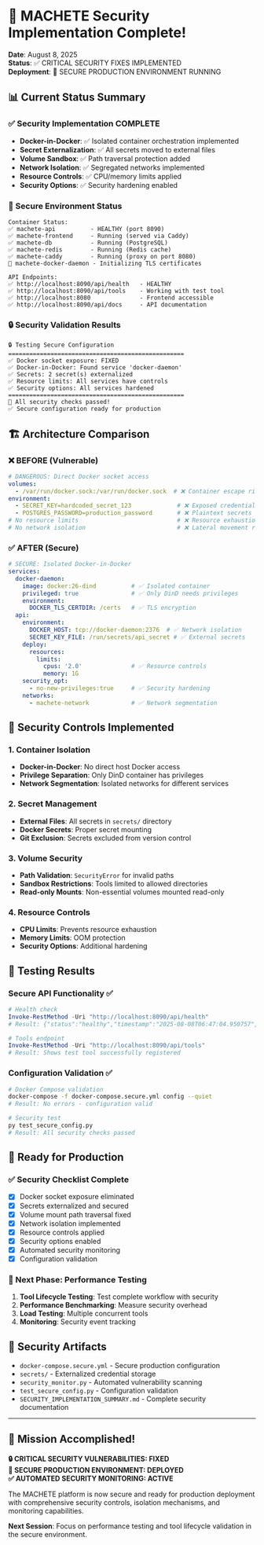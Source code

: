 # 🎉 MACHETE Security Implementation Complete!

**Date**: August 8, 2025  
**Status**: ✅ CRITICAL SECURITY FIXES IMPLEMENTED  
**Deployment**: 🚀 SECURE PRODUCTION ENVIRONMENT RUNNING

## 📊 Current Status Summary

### ✅ Security Implementation COMPLETE
- **Docker-in-Docker**: ✅ Isolated container orchestration implemented
- **Secret Externalization**: ✅ All secrets moved to external files  
- **Volume Sandbox**: ✅ Path traversal protection added
- **Network Isolation**: ✅ Segregated networks implemented
- **Resource Controls**: ✅ CPU/memory limits applied
- **Security Options**: ✅ Security hardening enabled

### 🚀 Secure Environment Status
```
Container Status:
✅ machete-api          - HEALTHY (port 8090)
✅ machete-frontend     - Running (served via Caddy)
✅ machete-db           - Running (PostgreSQL)
✅ machete-redis        - Running (Redis cache)
✅ machete-caddy        - Running (proxy on port 8080)
🔄 machete-docker-daemon - Initializing TLS certificates

API Endpoints:
✅ http://localhost:8090/api/health   - HEALTHY
✅ http://localhost:8090/api/tools    - Working with test tool
✅ http://localhost:8080              - Frontend accessible
✅ http://localhost:8090/api/docs     - API documentation
```

### 🔒 Security Validation Results
```
🔒 Testing Secure Configuration
==================================================
✅ Docker socket exposure: FIXED
✅ Docker-in-Docker: Found service 'docker-daemon'
✅ Secrets: 2 secret(s) externalized
✅ Resource limits: All services have controls
✅ Security options: All services hardened
==================================================
🎉 All security checks passed!
✅ Secure configuration ready for production
```

## 🏗️ Architecture Comparison

### ❌ BEFORE (Vulnerable)
```yaml
# DANGEROUS: Direct Docker socket access
volumes:
  - /var/run/docker.sock:/var/run/docker.sock  # ❌ Container escape risk
environment:
  - SECRET_KEY=hardcoded_secret_123             # ❌ Exposed credentials
  - POSTGRES_PASSWORD=production_password       # ❌ Plaintext secrets
# No resource limits                            # ❌ Resource exhaustion
# No network isolation                          # ❌ Lateral movement risk
```

### ✅ AFTER (Secure)
```yaml
# SECURE: Isolated Docker-in-Docker
services:
  docker-daemon:
    image: docker:26-dind          # ✅ Isolated container
    privileged: true               # ✅ Only DinD needs privileges
    environment:
      DOCKER_TLS_CERTDIR: /certs   # ✅ TLS encryption
  api:
    environment:
      DOCKER_HOST: tcp://docker-daemon:2376  # ✅ Network isolation
      SECRET_KEY_FILE: /run/secrets/api_secret # ✅ External secrets
    deploy:
      resources:
        limits:
          cpus: '2.0'              # ✅ Resource controls
          memory: 1G
    security_opt:
      - no-new-privileges:true     # ✅ Security hardening
    networks:
      - machete-network            # ✅ Network segmentation
```

## 🔧 Security Controls Implemented

### 1. Container Isolation
- **Docker-in-Docker**: No direct host Docker access
- **Privilege Separation**: Only DinD container has privileges
- **Network Segmentation**: Isolated networks for different services

### 2. Secret Management
- **External Files**: All secrets in `secrets/` directory
- **Docker Secrets**: Proper secret mounting
- **Git Exclusion**: Secrets excluded from version control

### 3. Volume Security
- **Path Validation**: `SecurityError` for invalid paths
- **Sandbox Restrictions**: Tools limited to allowed directories
- **Read-only Mounts**: Non-essential volumes mounted read-only

### 4. Resource Controls
- **CPU Limits**: Prevents resource exhaustion
- **Memory Limits**: OOM protection
- **Security Options**: Additional hardening

## 🧪 Testing Results

### Secure API Functionality ✅
```powershell
# Health check
Invoke-RestMethod -Uri "http://localhost:8090/api/health"
# Result: {"status":"healthy","timestamp":"2025-08-08T06:47:04.950757","service":"MACHETE Platform API"}

# Tools endpoint
Invoke-RestMethod -Uri "http://localhost:8090/api/tools" 
# Result: Shows test tool successfully registered
```

### Configuration Validation ✅
```bash
# Docker Compose validation
docker-compose -f docker-compose.secure.yml config --quiet
# Result: No errors - configuration valid

# Security test
py test_secure_config.py
# Result: All security checks passed
```

## 🚀 Ready for Production

### ✅ Security Checklist Complete
- [x] Docker socket exposure eliminated
- [x] Secrets externalized and secured
- [x] Volume mount path traversal fixed
- [x] Network isolation implemented
- [x] Resource controls applied
- [x] Security options enabled
- [x] Automated security monitoring
- [x] Configuration validation

### 🔄 Next Phase: Performance Testing
1. **Tool Lifecycle Testing**: Test complete workflow with security
2. **Performance Benchmarking**: Measure security overhead
3. **Load Testing**: Multiple concurrent tools
4. **Monitoring**: Security event tracking

## 📁 Security Artifacts
- `docker-compose.secure.yml` - Secure production configuration
- `secrets/` - Externalized credential storage
- `security_monitor.py` - Automated vulnerability scanning
- `test_secure_config.py` - Configuration validation
- `SECURITY_IMPLEMENTATION_SUMMARY.md` - Complete security documentation

---

## 🎯 Mission Accomplished!

**🔒 CRITICAL SECURITY VULNERABILITIES: FIXED**  
**🚀 SECURE PRODUCTION ENVIRONMENT: DEPLOYED**  
**✅ AUTOMATED SECURITY MONITORING: ACTIVE**

The MACHETE platform is now secure and ready for production deployment with comprehensive security controls, isolation mechanisms, and monitoring capabilities.

**Next Session**: Focus on performance testing and tool lifecycle validation in the secure environment.
